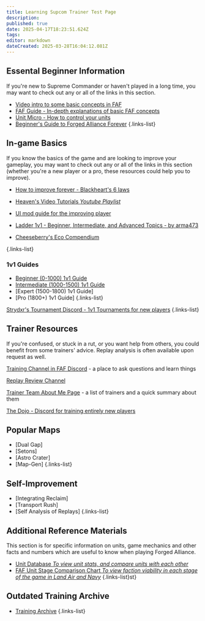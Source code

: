 ```yaml
---
title: Learning Supcom Trainer Test Page
description: 
published: true
date: 2025-04-17T18:23:51.624Z
tags: 
editor: markdown
dateCreated: 2025-03-28T16:04:12.081Z
---
```


## Essental Beginner Information

If you're new to Supreme Commander or haven't played in a long time, you may want to check out any or all of the links in this section.

* [Video intro to some basic concepts in FAF](https://youtu.be/Nks9loE96ok)
* [FAF Guide - In-depth explanations of basic FAF concepts](https://docs.google.com/document/d/13S4nBDfcBK4WmFtykXGKNmvIPe9L2nbiriISpHNgE4U)
* [Unit Micro - How to control your units](/Play/Learning/Unit-Micro)
* [Beginner's Guide to Forged Alliance Forever](/Play/Learning/Beginners-Guide-to-Forged-Alliance) 
{.links-list}

## In-game Basics

If you know the basics of the game and are looking to improve your gameplay, you may want to check out any or all of the links in this section (whether you're a new player or a pro, these resources could help you to improve).

* [How to improve forever - Blackheart's 6 laws](https://forum.faforever.com/topic/1222/how-to-improve-forever-6-laws?_=1625166213365)
* [Heaven's Video Tutorials *Youtube Playlist*](https://www.youtube.com/playlist?list=PLxH0oefiZR_VrY6qtvv4iIHfn6i6ipnaS)
* [UI mod guide for the improving player](https://forum.faforever.com/topic/7346/ui-mod-guide-for-the-improving-player)
* [Ladder 1v1 - Beginner, Intermediate, and Advanced Topics - by arma473](https://forum.faforever.com/topic/766/ladder-1v1-beginner-intermediate-and-advanced-topics-by-arma473)

* [Cheeseberry's Eco Compendium](https://docs.google.com/document/d/1T7iWUZtmVKdUQZKOdDSPCfIbHa5Pj2MzqBoBQJ9OK3Y/edit?tab=t.0)

{.links-list}

### 1v1 Guides

* [Beginner (0-1000) 1v1 Guide](https://wiki.faforever.com/en/Beginner-1v1-Guide)
* [Intermediate (1000-1500)  1v1 Guide](https://wiki.faforever.com/en/Play/Learning-Supcom/Intermediate-1v1-Guide)
* [Expert (1500-1800) 1v1 Guide]
* [Pro (1800+) 1v1 Guide]
{.links-list}

[Strydxr's Tournament Discord - 1v1 Tournaments for new players](https://discord.gg/XkkVSyDeft)
{.links-list}

## Trainer Resources

If you're confused, or stuck in a rut, or you want help from others, you could benefit from some trainers' advice.  Replay analysis is often available upon request as well.

[Training Channel in FAF Discord](https://discord.gg/VzZgSZFwuX) - a place to ask questions and learn things

[Replay Review Channel](https://discord.com/channels/197033481883222026/1094904988788080641)

[Trainer Team About Me Page](https://forum.faforever.com/topic/8752/trainer-team-about-me-page?_=1738314404051) - a list of trainers and a quick summary about them

[The Dojo - Discord for training entirely new players](https://discord.gg/MSfJP8kuxt)
## Popular Maps

* [Dual Gap]
* [Setons]
* [Astro Crater]
* [Map-Gen]
{.links-list}

## Self-Improvement
* [Integrating Reclaim]
* [Transport Rush]
* [Self Analysis of Replays]
{.links-list}

## Additional Reference Materials
This section is for specific information on units, game mechanics and other facts and numbers which are useful to know when playing Forged Alliance.
* [Unit Database *To view unit stats, and compare units with each other*](/Play/Client/Unit-Database)
* [FAF Unit Stage Comparison Chart *To view faction viability in each stage of the game in Land Air and Navy*](https://forum.faforever.com/topic/7348/stage-comparison-chart?_=1739651010041)
{.links-list}st}

## Outdated Training Archive
* [Training Archive](https://wiki.faforever.com/en/Play/Learning-SupCom/Training-Archive)
{.links-list}

